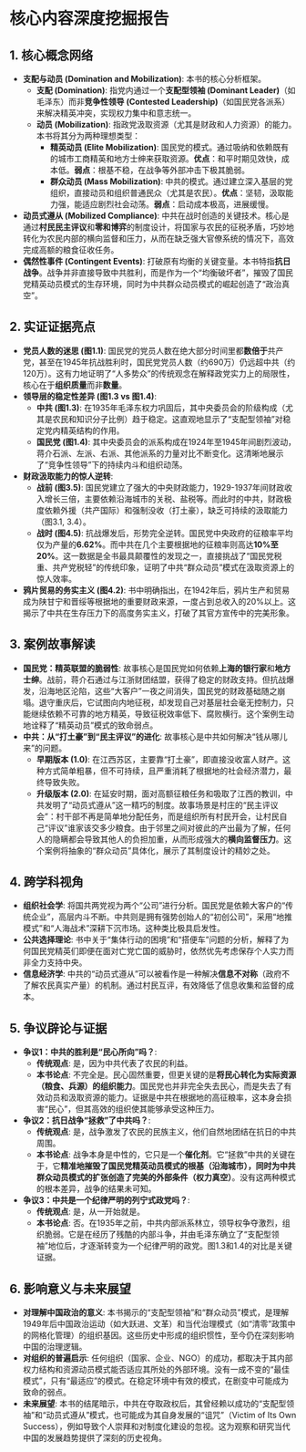# 核心内容深度挖掘报告

## 1. 核心概念网络

*   **支配与动员 (Domination and Mobilization)**: 本书的核心分析框架。
    *   **支配 (Domination)**: 指党内通过一个**支配型领袖 (Dominant Leader)**（如毛泽东）而非**竞争性领导 (Contested Leadership)**（如国民党各派系）来解决精英冲突，实现权力集中和意志统一。
    *   **动员 (Mobilization)**: 指政党汲取资源（尤其是财政和人力资源）的能力。本书将其分为两种理想类型：
        *   **精英动员 (Elite Mobilization)**: 国民党的模式。通过吸纳和依赖既有的城市工商精英和地方士绅来获取资源。**优点**：和平时期见效快，成本低。**弱点**：根基不稳，在战争等外部冲击下极其脆弱。
        *   **群众动员 (Mass Mobilization)**: 中共的模式。通过建立深入基层的党组织，直接动员和组织普通民众（尤其是农民）。**优点**：坚韧，汲取能力强，能适应剧烈社会动荡。**弱点**：启动成本极高，进展缓慢。
*   **动员式遵从 (Mobilized Compliance)**: 中共在战时创造的关键技术。核心是通过**村民民主评议**和**零和博弈**的制度设计，将国家与农民的征税矛盾，巧妙地转化为农民内部的横向监督和压力，从而在缺乏强大官僚系统的情况下，高效完成高额的粮食征收任务。
*   **偶然性事件 (Contingent Events)**: 打破原有均衡的关键变量。本书特指**抗日战争**。战争并非直接导致中共胜利，而是作为一个“均衡破坏者”，摧毁了国民党精英动员模式的生存环境，同时为中共群众动员模式的崛起创造了“政治真空”。

## 2. 实证证据亮点

*   **党员人数的迷思 (图1.1)**: 国民党的党员人数在绝大部分时间里都**数倍于**共产党，甚至在1945年抗战胜利时，国民党党员人数（约690万）仍远超中共（约120万）。这有力地证明了“人多势众”的传统观念在解释政党实力上的局限性，核心在于**组织质量**而非**数量**。
*   **领导层的稳定性差异 (图1.3 vs 图1.4)**:
    *   **中共 (图1.3)**: 在1935年毛泽东权力巩固后，其中央委员会的阶级构成（尤其是农民和知识分子比例）趋于稳定。这直观地显示了“支配型领袖”对稳定党内精英结构的作用。
    *   **国民党 (图1.4)**: 其中央委员会的派系构成在1924年至1945年间剧烈波动，蒋介石派、左派、右派、其他派系的力量对比不断变化。这清晰地展示了“竞争性领导”下的持续内斗和组织动荡。
*   **财政汲取能力的惊人逆转**:
    *   **战前 (图3.5)**: 国民党建立了强大的中央财政能力，1929-1937年间财政收入增长三倍，主要依赖沿海城市的关税、盐税等。而此时的中共，财政极度依赖外援（共产国际）和强制没收（打土豪），缺乏可持续的汲取能力（图3.1, 3.4）。
    *   **战时 (图4.5)**: 抗战爆发后，形势完全逆转。国民党中央政府的征粮率平均仅为产量的**6.62%**。而中共在几个主要根据地的征粮率则高达**10%至20%**。这一数据是全书最具颠覆性的发现之一，直接挑战了“国民党税重、共产党税轻”的传统印象，证明了中共“群众动员”模式在汲取资源上的惊人效率。
*   **鸦片贸易的务实主义 (图4.2)**: 书中明确指出，在1942年后，鸦片生产和贸易成为陕甘宁和晋绥等根据地的重要财政来源，一度占到总收入的20%以上。这揭示了中共在生存压力下的高度务实主义，打破了其官方宣传中的完美形象。

## 3. 案例故事解读

*   **国民党：精英联盟的脆弱性**: 故事核心是国民党如何依赖**上海的银行家**和**地方士绅**。战前，蒋介石通过与江浙财团结盟，获得了稳定的财政支持。但抗战爆发，沿海地区沦陷，这些“大客户”一夜之间消失，国民党的财政基础随之崩塌。退守重庆后，它试图向内地征税，却发现自己对基层社会毫无控制力，只能继续依赖不可靠的地方精英，导致征税效率低下、腐败横行。这个案例生动地诠释了“精英动员”模式的致命弱点。
*   **中共：从“打土豪”到“民主评议”的进化**: 故事核心是中共如何解决“钱从哪儿来”的问题。
    *   **早期版本 (1.0)**: 在江西苏区，主要靠“打土豪”，即直接没收富人财产。这种方式简单粗暴，但不可持续，且严重消耗了根据地的社会经济潜力，最终导致失败。
    *   **升级版本 (2.0)**: 在延安时期，面对高额征粮任务和吸取了江西的教训，中共发明了“动员式遵从”这一精巧的制度。故事场景是村庄的“民主评议会”：村干部不再是简单地分配任务，而是组织所有村民开会，让村民自己“评议”谁家该交多少粮食。由于邻里之间对彼此的产出最为了解，任何人的隐瞒都会导致其他人的负担加重，从而形成强大的**横向监督压力**。这个案例将抽象的“群众动员”具体化，展示了其制度设计的精妙之处。

## 4. 跨学科视角

*   **组织社会学**: 将国共两党视为两个“公司”进行分析。国民党是依赖大客户的“传统企业”，高层内斗不断。中共则是拥有强势创始人的“初创公司”，采用“地推模式”和“人海战术”深耕下沉市场。这种类比极具启发性。
*   **公共选择理论**: 书中关于“集体行动的困境”和“搭便车”问题的分析，解释了为何国民党精英们即便在面对亡党亡国的威胁时，依然优先考虑保存个人实力而非全力支持中央。
*   **信息经济学**: 中共的“动员式遵从”可以被看作是一种解决**信息不对称**（政府不了解农民真实产量）的机制。通过村民互评，有效降低了信息收集和监督的成本。

## 5. 争议辟论与证据

*   **争议1：中共的胜利是“民心所向”吗？**:
    *   **传统观点**: 是，因为中共代表了农民的利益。
    *   **本书论点**: 不完全是。民心固然重要，但更关键的是**将民心转化为实际资源（粮食、兵源）的组织能力**。国民党也并非完全失去民心，而是失去了有效动员和汲取资源的能力。证据是中共在根据地的高征粮率，这本身会损害“民心”，但其高效的组织使其能够承受这种压力。
*   **争议2：抗日战争“拯救”了中共吗？**:
    *   **传统观点**: 是，战争激发了农民的民族主义，他们自然地团结在抗日的中共周围。
    *   **本书论点**: 战争本身是中性的，它只是一个**催化剂**。它“拯救”中共的关键在于，它**精准地摧毁了国民党精英动员模式的根基（沿海城市），同时为中共群众动员模式的扩张创造了完美的外部条件（权力真空）**。没有这两种模式的根本差异，战争的结果未可知。
*   **争议3：中共是一个纪律严明的列宁式政党吗？**:
    *   **传统观点**: 是，从一开始就是。
    *   **本书论点**: 否。在1935年之前，中共内部派系林立，领导权争夺激烈，组织脆弱。它是在经历了残酷的内部斗争，并由毛泽东确立了“支配型领袖”地位后，才逐渐转变为一个纪律严明的政党。图1.3和1.4的对比是关键证据。

## 6. 影响意义与未来展望

*   **对理解中国政治的意义**: 本书揭示的“支配型领袖”和“群众动员”模式，是理解1949年后中国政治运动（如大跃进、文革）和当代治理模式（如“清零”政策中的网格化管理）的组织基因。这些历史中形成的组织惯性，至今仍在深刻影响中国的治理逻辑。
*   **对组织的普遍启示**: 任何组织（国家、企业、NGO）的成功，都取决于其内部权力结构和资源动员模式能否适应其所处的外部环境。没有一成不变的“最佳模式”，只有“最适应”的模式。在稳定环境中有效的模式，在剧变中可能成为致命的弱点。
*   **未来展望**: 本书的结尾暗示，中共在夺取政权后，其曾经赖以成功的“支配型领袖”和“动员式遵从”模式，也可能成为其自身发展的“诅咒”（Victim of Its Own Success），例如导致个人崇拜和对制度化建设的忽视。这为观察和研究当代中国的发展趋势提供了深刻的历史视角。
